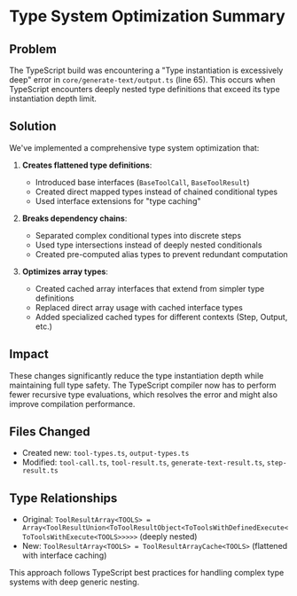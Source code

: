 # Type System Optimization Summary

## Problem

The TypeScript build was encountering a "Type instantiation is excessively deep" error in `core/generate-text/output.ts` (line 65). This occurs when TypeScript encounters deeply nested type definitions that exceed its type instantiation depth limit.

## Solution

We've implemented a comprehensive type system optimization that:

1. **Creates flattened type definitions**:

   - Introduced base interfaces (`BaseToolCall`, `BaseToolResult`)
   - Created direct mapped types instead of chained conditional types
   - Used interface extensions for "type caching"

2. **Breaks dependency chains**:

   - Separated complex conditional types into discrete steps
   - Used type intersections instead of deeply nested conditionals
   - Created pre-computed alias types to prevent redundant computation

3. **Optimizes array types**:
   - Created cached array interfaces that extend from simpler type definitions
   - Replaced direct array usage with cached interface types
   - Added specialized cached types for different contexts (Step, Output, etc.)

## Impact

These changes significantly reduce the type instantiation depth while maintaining full type safety. The TypeScript compiler now has to perform fewer recursive type evaluations, which resolves the error and might also improve compilation performance.

## Files Changed

- Created new: `tool-types.ts`, `output-types.ts`
- Modified: `tool-call.ts`, `tool-result.ts`, `generate-text-result.ts`, `step-result.ts`

## Type Relationships

- Original: `ToolResultArray<TOOLS> = Array<ToolResultUnion<ToToolResultObject<ToToolsWithDefinedExecute<ToToolsWithExecute<TOOLS>>>>>` (deeply nested)
- New: `ToolResultArray<TOOLS> = ToolResultArrayCache<TOOLS>` (flattened with interface caching)

This approach follows TypeScript best practices for handling complex type systems with deep generic nesting.
